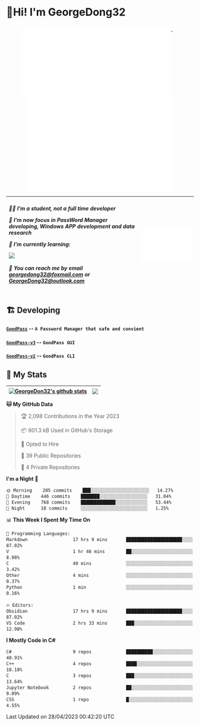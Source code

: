 # 👋Hi! I'm GeorgeDong32
<p align="center">
  <a href="#">
    <img width="400" align="top" src="https://github.com/GeorgeDong32/GeorgeDong32/blob/main/metrics.classic.svg" />
  </a>
  &emsp;
  <a href="#">
    <img width="400" align="top" src="https://github.com/GeorgeDong32/GeorgeDong32/blob/main/metrics.achievements.svg" />
  </a>
</p>

| <h5 align="left"> <p>🧑‍🎓 I'm a student, not a full time developer</p> <p>👀 I’m now focus in PassWord Manager developing, Windows APP development and data research</p> <p>📖 I’m currently learning:</p> <p><img height="28" src="https://skillicons.dev/icons?i=cs,c,cpp,matlab,cmake,py,dotnet,unity" /></p> <p>💬 You can reach me by email georgedong32@foxmail.com or GeorgeDong32@outlook.com</p></h5> | <img width="450" alt="my-commit-calendar" src="https://github.com/GeorgeDong32/GeorgeDong32/blob/main/metrics.plugin.isocalendar.svg" > |
| ------------- | ------------- |

## 🏗️ Developing
#### [`GoodPass`](https://github.com/GeorgeDong32/GoodPass) -- `A Password Manager that safe and convient`
#### [`GoodPass-v3`](https://github.com/GeorgeDong32/GoodPass-v3) -- `GoodPass GUI`
#### [`GoodPass-v2`](https://github.com/GeorgeDong32/GoodPass-v2) -- `GoodPass CLI`

## 🚀 My Stats

| <a href="https://github.com/GeorgeDong32/github-readme-stats"><img align="center" src="https://github-readme-stats-one-topaz-92.vercel.app/api?username=GeorgeDong32&show_icons=true&bg_color=45,34558b,FFFFFF&title_color=FFFFFF&icon_color=F5DF4D&hide_border=1" alt="GeorgeDon32's github stats" /></a> | <a href="https://github.com/GeorgeDong32/github-readme-stats"><img align="center" height="192" src="https://github-readme-stats-one-topaz-92.vercel.app/api/top-langs/?username=GeorgeDong32&layout=compact&bg_color=45,FFFFFF,34558b&title_color=555555&hide_border=1&langs_count=7" /></a> |
| ------------- | ------------- |


<!--START_SECTION:waka-->
**🐱 My GitHub Data** 

> 🏆 2,098 Contributions in the Year 2023
 > 
> 📦 601.3 kB Used in GitHub's Storage 
 > 
> 💼 Opted to Hire
 > 
> 📜 39 Public Repositories 
 > 
> 🔑 4 Private Repositories  
 > 
**I'm a Night 🦉** 

```text
🌞 Morning    205 commits    ███░░░░░░░░░░░░░░░░░░░░░░   14.27% 
🌆 Daytime    446 commits    ███████░░░░░░░░░░░░░░░░░░   31.04% 
🌃 Evening    768 commits    █████████████░░░░░░░░░░░░   53.44% 
🌙 Night      18 commits     ░░░░░░░░░░░░░░░░░░░░░░░░░   1.25%

```


📊 **This Week I Spent My Time On** 

```text
💬 Programming Languages: 
Markdown                 17 hrs 9 mins       █████████████████████░░░░   87.02% 
V                        1 hr 46 mins        ██░░░░░░░░░░░░░░░░░░░░░░░   8.98% 
C                        40 mins             ░░░░░░░░░░░░░░░░░░░░░░░░░   3.42% 
Other                    4 mins              ░░░░░░░░░░░░░░░░░░░░░░░░░   0.37% 
Python                   1 min               ░░░░░░░░░░░░░░░░░░░░░░░░░   0.16%

🔥 Editors: 
Obsidian                 17 hrs 9 mins       █████████████████████░░░░   87.02% 
VS Code                  2 hrs 33 mins       ███░░░░░░░░░░░░░░░░░░░░░░   12.98%

```

**I Mostly Code in C#** 

```text
C#                       9 repos             ██████████░░░░░░░░░░░░░░░   40.91% 
C++                      4 repos             ████░░░░░░░░░░░░░░░░░░░░░   18.18% 
C                        3 repos             ███░░░░░░░░░░░░░░░░░░░░░░   13.64% 
Jupyter Notebook         2 repos             ██░░░░░░░░░░░░░░░░░░░░░░░   9.09% 
CSS                      1 repo              █░░░░░░░░░░░░░░░░░░░░░░░░   4.55%

```



 Last Updated on 28/04/2023 00:42:20 UTC
<!--END_SECTION:waka-->


